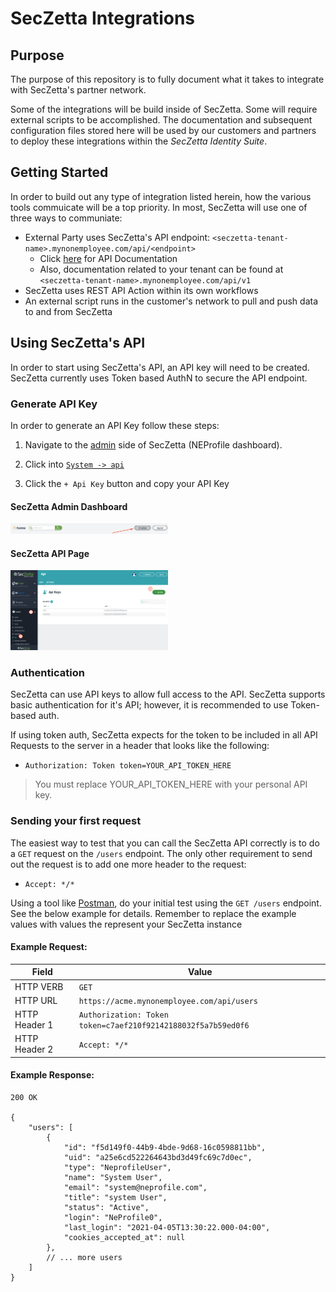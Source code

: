 # SecZetta Integrations 

## Purpose

The purpose of this repository is to fully document what it takes to integrate with SecZetta's partner network.

Some of the integrations will be build inside of SecZetta. Some will require external scripts to be accomplished. The documentation and subsequent configuration files stored here will be used by our customers and partners to deploy these integrations within the *SecZetta Identity Suite*. 

## Getting Started

In order to build out any type of integration listed herein, how the various tools commuicate will be a top priority. In most, SecZetta will use one of three ways to communiate:

* External Party uses SecZetta's API endpoint: `<seczetta-tenant-name>.mynonemployee.com/api/<endpoint>`
  * Click [here](https://seczetta.nonemployee.com/api/v1) for API Documentation
  * Also, documentation related to your tenant can be found at `<seczetta-tenant-name>.mynonemployee.com/api/v1`
* SecZetta uses REST API Action within its own workflows
* An external script runs in the customer's network to pull and push data to and from SecZetta

## Using SecZetta's API

In order to start using SecZetta's API, an API key will need to be created. SecZetta currently uses Token based AuthN to secure the API endpoint.

### Generate API Key

In order to generate an API Key follow these steps: 

1. Navigate to the [admin](#seczetta-admin-dashboard) side of SecZetta (NEProfile dashboard). 

2. Click into [`System -> api`](#seczetta-api-page)

3. Click the `+ Api Key` button and copy your API Key

#### SecZetta Admin Dashboard

<img src="https://raw.githubusercontent.com/SecZetta/integrations/main/bitsight/img/seczetta-dashboard-admin-button.png" width="50%"/>

#### SecZetta API Page

<img src="https://raw.githubusercontent.com/SecZetta/integrations/main/bitsight/img/seczetta-api-keys.png" width="50%"/>

### Authentication

SecZetta can use API keys to allow full access to the API. SecZetta supports basic authentication for it's API; however, it is recommended to use Token-based auth.

If using token auth, SecZetta expects for the token to be included in all API Requests to the server in a header that looks like the following:

* `Authorization: Token token=YOUR_API_TOKEN_HERE`

> You must replace YOUR_API_TOKEN_HERE with your personal API key.

### Sending your first request

The easiest way to test that you can call the SecZetta API correctly is to do a `GET` request on the `/users` endpoint. The only other requirement to send out the request is to add one more header to the request:

* `Accept: */*`

Using a tool like [Postman](getpostman.com), do your initial test using the `GET /users` endpoint. See the below example for details. Remember to replace the example values with values the represent your SecZetta instance

#### Example Request:

Field         | Value
--------------|-
HTTP VERB     | `GET`
HTTP URL      | `https://acme.mynonemployee.com/api/users`
HTTP Header 1 | `Authorization: Token token=c7aef210f92142188032f5a7b59ed0f6`
HTTP Header 2 | `Accept: */*`

#### Example Response:

```jsonc
200 OK

{
    "users": [
        {
            "id": "f5d149f0-44b9-4bde-9d68-16c0598811bb",
            "uid": "a25e6cd522264643bd3d49fc69c7d0ec",
            "type": "NeprofileUser",
            "name": "System User",
            "email": "system@neprofile.com",
            "title": "system User",
            "status": "Active",
            "login": "NeProfile0",
            "last_login": "2021-04-05T13:30:22.000-04:00",
            "cookies_accepted_at": null
        },
        // ... more users
    ]
}
```
